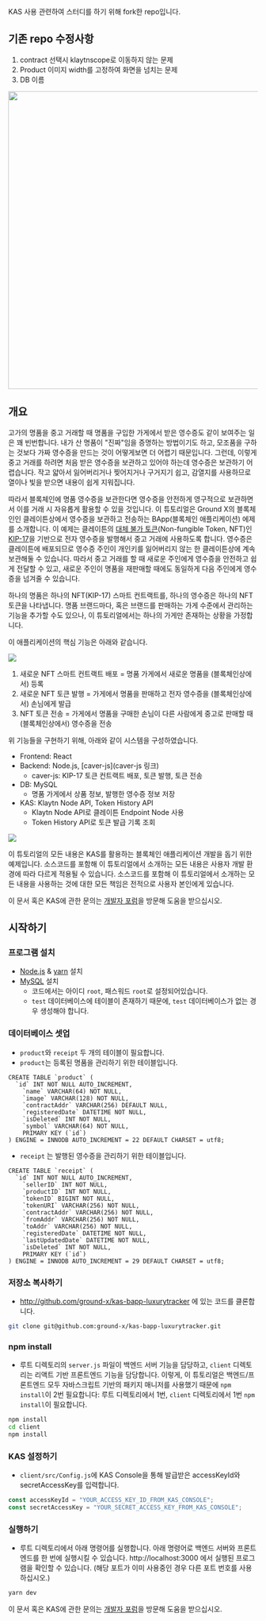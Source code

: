 

KAS 사용 관련하여 스터디를 하기 위해 fork한 repo입니다.

## 기존 repo 수정사항
1. contract 선택시 klaytnscope로 이동하지 않는 문제
2. Product 이미지 width를 고정하여 화면을 넘치는 문제
3. DB 이름 

  <img src="https://user-images.githubusercontent.com/304667/148885631-7fe0c333-e863-4d67-9e80-0aaed5b80529.png" width="600" />



## 개요

고가의 명품을 중고 거래할 때 명품을 구입한 가게에서 받은 영수증도 같이 보여주는 일은 꽤 빈번합니다. 내가 산 명품이 "진짜"임을 증명하는 방법이기도 하고, 모조품을 구하는 것보다 가짜 영수증을 만드는 것이 어떻게보면 더 어렵기 때문입니다. 그런데, 이렇게 중고 거래를 하려면 처음 받은 영수증을 보관하고 있어야 하는데 영수증은 보관하기 어렵습니다. 작고 얇아서 잃어버리거나 찢어지거나 구거지기 쉽고, 감열지를 사용하므로 열이나 빛을 받으면 내용이 쉽게 지워집니다.

따라서 블록체인에 명품 영수증을 보관한다면 영수증을 안전하게 영구적으로 보관하면서 이를 거래 시 자유롭게 활용할 수 있을 것입니다. 이 튜토리얼은 Ground X의 블록체인인 클레이튼상에서 영수증을 보관하고 전송하는 BApp(블록체인 애플리케이션) 에제를 소개합니다. 이 예제는 클레이튼의 [대체 불가 토큰](http://wiki.hash.kr/index.php/%EB%8C%80%EC%B2%B4%EB%B6%88%EA%B0%80%ED%86%A0%ED%81%B0)(Non-fungible Token, NFT)인 [KIP-17](https://ko.docs.klaytn.com/smart-contract/token-standard#non-fungible-token-standard-kip-17)을 기반으로 전자 영수증을 발행해서 중고 거래에 사용하도록 합니다. 영수증은 클레이튼에 배포되므로 영수증 주인이 개인키를 잃어버리지 않는 한 클레이튼상에 계속 보관해둘 수 있습니다. 따라서 중고 거래를 할 때 새로운 주인에게 영수증을 안전하고 쉽게 전달할 수 있고, 새로운 주인이 명품을 재판매할 때에도 동일하게 다음 주인에게 영수증을 넘겨줄 수 있습니다.

하나의 명품은 하나의 NFT(KIP-17) 스마트 컨트랙트를, 하나의 영수증은 하나의 NFT 토큰을 나타냅니다. 명품 브랜드마다, 혹은 브랜드를 판매하는 가게 수준에서 관리하는 기능을 추가할 수도 있으나, 이 튜토리얼에서는 하나의 가게만 존재하는 상황을 가정합니다.

이 애플리케이션의 핵심 기능은 아래와 같습니다.

![](./bapp_luxurytracker_diagram.png)

1. 새로운 NFT 스마트 컨트랙트 배포 = 명품 가게에서 새로운 명품을 (블록체인상에서) 등록
2. 새로운 NFT 토큰 발행 = 가게에서 명품을 판매하고 전자 영수증을 (블록체인상에서) 손님에게 발급
3. NFT 토큰 전송 = 가게에서 명품을 구매한 손님이 다른 사람에게 중고로 판매할 때 (블록체인상에서) 영수증을 전송

위 기능들을 구현하기 위해, 아래와 같이 시스템을 구성하였습니다.

* Frontend: React
* Backend: Node.js, [caver-js](caver-js 링크)
  * caver-js: KIP-17 토큰 컨트랙트 배포, 토큰 발행, 토큰 전송
* DB: MySQL
  * 명품 가게에서 상품 정보, 발행한 영수증 정보 저장
* KAS: Klaytn Node API, Token History API
  * Klaytn Node API로 클레이튼 Endpoint Node 사용
  * Token History API로 토큰 발급 기록 조회

![](./bapp_luxurytracker_system_diagram.png)

이 튜토리얼의 모든 내용은 KAS를 활용하는 블록체인 애플리케이션 개발을 돕기 위한 예제입니다. 소스코드를 포함해 이 튜토리얼에서 소개하는 모든 내용은 사용자 개발 환경에 따라 다르게 적용될 수 있습니다. 소스코드를 포함해 이 튜토리얼에서 소개하는 모든 내용을 사용하는 것에 대한 모든 책임은 전적으로 사용자 본인에게 있습니다.

이 문서 혹은 KAS에 관한 문의는 [개발자 포럼]()을 방문해 도움을 받으십시오.

## 시작하기

### 프로그램 설치

- [Node.js](https://nodejs.org/ko/) & [yarn](https://classic.yarnpkg.com/en/docs/install) 설치
- [MySQL](https://dev.mysql.com/doc/mysql-installation-excerpt/5.7/en/) 설치
  - 코드에서는 아이디 `root`, 패스워드 `root`로 설정되어있습니다.
  - `test` 데이터베이스에 테이블이 존재하기 때문에, `test` 데이터베이스가 없는 경우 생성해야 합니다.

### 데이터베이스 셋업

- `product`와 `receipt` 두 개의 테이블이 필요합니다.
- `product`는 등록된 명품을 관리하기 위한 테이블입니다.

```mysql
CREATE TABLE `product` (
  `id` INT NOT NULL AUTO_INCREMENT,
	`name` VARCHAR(64) NOT NULL,
	`image` VARCHAR(128) NOT NULL,
	`contractAddr` VARCHAR(256) DEFAULT NULL,
	`registeredDate` DATETIME NOT NULL,
	`isDeleted` INT NOT NULL,
	`symbol` VARCHAR(64) NOT NULL,
	PRIMARY KEY (`id`)
) ENGINE = INNODB AUTO_INCREMENT = 22 DEFAULT CHARSET = utf8;
```

- `receipt` 는 발행된 영수증을 관리하기 위한 테이블입니다.

```mysql
CREATE TABLE `receipt` (
  `id` INT NOT NULL AUTO_INCREMENT,
	`sellerID` INT NOT NULL,
	`productID` INT NOT NULL,
	`tokenID` BIGINT NOT NULL,
	`tokenURI` VARCHAR(256) NOT NULL,
	`contractAddr` VARCHAR(256) NOT NULL,
	`fromAddr` VARCHAR(256) NOT NULL,
	`toAddr` VARCHAR(256) NOT NULL,
	`registeredDate` DATETIME NOT NULL,
	`lastUpdatedDate` DATETIME NOT NULL,
	`isDeleted` INT NOT NULL,
	PRIMARY KEY (`id`)
) ENGINE = INNODB AUTO_INCREMENT = 29 DEFAULT CHARSET = utf8;
```

### 저장소 복사하기

- http://github.com/ground-x/kas-bapp-luxurytracker 에 있는 코드를 클론합니다.

```bash
git clone git@github.com:ground-x/kas-bapp-luxurytracker.git
```

### npm install

- 루트 디렉토리의 `server.js` 파일이 백엔드 서버 기능을 담당하고, `client` 디렉토리는 리액트 기반 프론트엔드 기능을 담당합니다. 이렇게, 이 튜토리얼은 백엔드/프론트엔드 모두 자바스크립트 기반의 패키지 매니저를 사용했기 때문에 `npm install`이 2번 필요합니다: 루트 디렉토리에서 1번, `client` 디렉토리에서 1번 `npm install`이 필요합니다.

```bash
npm install
cd client
npm install
```

### KAS 설정하기

- `client/src/Config.js`에 KAS Console을 통해 발급받은 accessKeyId와 secretAccessKey를 입력합니다.

```js
const accessKeyId = "YOUR_ACCESS_KEY_ID_FROM_KAS_CONSOLE";
const secretAccessKey = "YOUR_SECRET_ACCESS_KEY_FROM_KAS_CONSOLE";
```

### 실행하기

- 루트 디렉토리에서 아래 명령어를 실행합니다. 아래 명령어로 백엔드 서버와 프론트엔드를 한 번에 실행시킬 수 있습니다. http://localhost:3000 에서 실행된 프로그램을 확인할 수 있습니다.
  (해당 포트가 이미 사용중인 경우 다른 포트 번호를 사용하십시오.)

```bash
yarn dev
```

이 문서 혹은 KAS에 관한 문의는 [개발자 포럼](https://forum.klaytn.com/)을 방문해 도움을 받으십시오.
